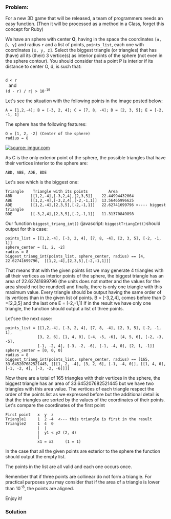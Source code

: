 ### Problem:
<p>For a new 3D game that will be released, a team of programmers needs an easy function. (Then it will be processed as a method in a Class, forget this concept for Ruby)</p>
<p>We have an sphere with center <b>O</b>, having in the space the coordinates <code>[&#x3B1;, &#x3B2;, &#x3B3;]</code> and radius <code>r</code>  and a list of points, <code>points_list</code>, each one with coordinates <code>[x, y, z]</code>. Select the biggest triangle (or triangles) that has (have) all its (their) 3 vertice(s) as interior points of the sphere (not even in the sphere contour). You should consider that a point P is interior if its distance to center O, d, is such that:</p>
<code>
d &lt; r
</code>
<span style="margin: 0 5px 0 10px">and </span>
<code>
(d - r) / r| &gt; 10<sup>-10</sup>
</code>

<p>Let&apos;s see the situation with the following points in the image posted below:</p>
<pre><code class="language-python">A = [<span class="hljs-number">1</span>,<span class="hljs-number">2</span>,<span class="hljs-number">-4</span>]; B = [<span class="hljs-number">-3</span>, <span class="hljs-number">2</span>, <span class="hljs-number">4</span>]; C = [<span class="hljs-number">7</span>, <span class="hljs-number">8</span>, <span class="hljs-number">-4</span>]; D = [<span class="hljs-number">2</span>, <span class="hljs-number">3</span>, <span class="hljs-number">5</span>]; E = [<span class="hljs-number">-2</span>, <span class="hljs-number">-1</span>, <span class="hljs-number">1</span>]</code></pre>
<p>The sphere has the following features:</p>
<pre><code>O = [1, 2, -2] (Center of the sphere)
radius = 8</code></pre><p><a href="http://imgur.com/dtZGfIN" target="_blank"><img src="http://i.imgur.com/dtZGfIN.gif" title="source: imgur.com"></a></p>
<p>As C is the only exterior point of the sphere, the possible triangles that have their vertices interior to the sphere are: </p>
<pre><code>ABD, ABE, ADE, BDE</code></pre><p>Let&apos;s see which is the biggest one:</p>
<pre><code class="language-python">Triangle    Triangle <span class="hljs-keyword">with</span> its points         Area
ABD        [[<span class="hljs-number">1</span>,<span class="hljs-number">2</span>,<span class="hljs-number">-4</span>],[<span class="hljs-number">-3</span>,<span class="hljs-number">2</span>,<span class="hljs-number">4</span>],[<span class="hljs-number">2</span>,<span class="hljs-number">3</span>,<span class="hljs-number">5</span>]]    <span class="hljs-number">22.44994432064</span>
ABE        [[<span class="hljs-number">1</span>,<span class="hljs-number">2</span>,<span class="hljs-number">-4</span>],[<span class="hljs-number">-3</span>,<span class="hljs-number">2</span>,<span class="hljs-number">4</span>],[<span class="hljs-number">-2</span>,<span class="hljs-number">-1</span>,<span class="hljs-number">1</span>]]  <span class="hljs-number">13.56465996625</span>
ADE        [[<span class="hljs-number">1</span>,<span class="hljs-number">2</span>,<span class="hljs-number">-4</span>],[<span class="hljs-number">2</span>,<span class="hljs-number">3</span>,<span class="hljs-number">5</span>],[<span class="hljs-number">-2</span>,<span class="hljs-number">-1</span>,<span class="hljs-number">1</span>]]   <span class="hljs-number">22.62741699796</span> &lt;---- biggest triangle
BDE        [[<span class="hljs-number">-3</span>,<span class="hljs-number">2</span>,<span class="hljs-number">4</span>],[<span class="hljs-number">2</span>,<span class="hljs-number">3</span>,<span class="hljs-number">5</span>],[<span class="hljs-number">-2</span>,<span class="hljs-number">-1</span>,<span class="hljs-number">1</span>]]   <span class="hljs-number">11.31370849898</span></code></pre>
<p>Our function <code>biggest_triang_int()</code> (javascript: <code>biggestTriangInt()</code>should output for this case:</p>
<pre><code class="language-python">points_list = [[<span class="hljs-number">1</span>,<span class="hljs-number">2</span>,<span class="hljs-number">-4</span>], [<span class="hljs-number">-3</span>, <span class="hljs-number">2</span>, <span class="hljs-number">4</span>], [<span class="hljs-number">7</span>, <span class="hljs-number">8</span>, <span class="hljs-number">-4</span>], [<span class="hljs-number">2</span>, <span class="hljs-number">3</span>, <span class="hljs-number">5</span>], [<span class="hljs-number">-2</span>, <span class="hljs-number">-1</span>, <span class="hljs-number">1</span>]]
sphere_center = [<span class="hljs-number">1</span>, <span class="hljs-number">2</span>, <span class="hljs-number">-2</span>]
radius = <span class="hljs-number">8</span>
biggest_triang_int(points_list, sphere_center, radius) == [<span class="hljs-number">4</span>, <span class="hljs-number">22.62741699796</span>,  [[<span class="hljs-number">1</span>,<span class="hljs-number">2</span>,<span class="hljs-number">-4</span>],[<span class="hljs-number">2</span>,<span class="hljs-number">3</span>,<span class="hljs-number">5</span>],[<span class="hljs-number">-2</span>,<span class="hljs-number">-1</span>,<span class="hljs-number">1</span>]]]</code></pre>
<p>That means that with the given points list we may generate 4 triangles with all their vertices as interior points of the sphere, the biggest triangle has an area of 22.62741699796 (the units does not matter and the values for the area should not be rounded) and finally, there is only one triangle with this maximum value.
Every triangle should be output having the same order of its vertices than in the given list of points. B = [-3,2,4], comes before than D =[2,3,5] and the last one E = [-2,-1,1]
If in the result we have only one triangle, the function should output a list of three points.</p>
<p>Let&apos;see the next case:</p>
<pre><code class="language-python">points_list = [[<span class="hljs-number">1</span>,<span class="hljs-number">2</span>,<span class="hljs-number">-4</span>], [<span class="hljs-number">-3</span>, <span class="hljs-number">2</span>, <span class="hljs-number">4</span>], [<span class="hljs-number">7</span>, <span class="hljs-number">8</span>, <span class="hljs-number">-4</span>], [<span class="hljs-number">2</span>, <span class="hljs-number">3</span>, <span class="hljs-number">5</span>], [<span class="hljs-number">-2</span>, <span class="hljs-number">-1</span>, <span class="hljs-number">1</span>],
              [<span class="hljs-number">3</span>, <span class="hljs-number">2</span>, <span class="hljs-number">6</span>], [<span class="hljs-number">1</span>, <span class="hljs-number">4</span>, <span class="hljs-number">0</span>], [<span class="hljs-number">-4</span>, <span class="hljs-number">-5</span>, <span class="hljs-number">-6</span>], [<span class="hljs-number">4</span>, <span class="hljs-number">5</span>, <span class="hljs-number">6</span>], [<span class="hljs-number">-2</span>, <span class="hljs-number">-3</span>, <span class="hljs-number">-5</span>],
              [<span class="hljs-number">-1</span>, <span class="hljs-number">-2</span>, <span class="hljs-number">4</span>], [<span class="hljs-number">-3</span>, <span class="hljs-number">-2</span>, <span class="hljs-number">-6</span>], [<span class="hljs-number">-1</span>, <span class="hljs-number">-4</span>, <span class="hljs-number">0</span>], [<span class="hljs-number">2</span>, <span class="hljs-number">1</span>, <span class="hljs-number">-1</span>]]
sphere_center = [<span class="hljs-number">0</span>, <span class="hljs-number">0</span>, <span class="hljs-number">0</span>]
radius = <span class="hljs-number">8</span>
biggest_triang_int(points_list, sphere_center, radius) == [<span class="hljs-number">165</span>, <span class="hljs-number">33.645207682521445</span>, [[[<span class="hljs-number">1</span>, <span class="hljs-number">2</span>, <span class="hljs-number">-4</span>], [<span class="hljs-number">3</span>, <span class="hljs-number">2</span>, <span class="hljs-number">6</span>], [<span class="hljs-number">-1</span>, <span class="hljs-number">-4</span>, <span class="hljs-number">0</span>]], [[<span class="hljs-number">1</span>, <span class="hljs-number">4</span>, <span class="hljs-number">0</span>], [<span class="hljs-number">-1</span>, <span class="hljs-number">-2</span>, <span class="hljs-number">4</span>], [<span class="hljs-number">-3</span>, <span class="hljs-number">-2</span>, <span class="hljs-number">-6</span>]]]]</code></pre>
<p>Now there are a total of 165 triangles with their vertices in the sphere, the biggest triangle has an area of 33.645207682521445 but we have two triangles with this area value. The vertices of each triangle respect the order of the points list as we expressed before but the additional detail is that the triangles are sorted by the values of the coordinates of their points. Let&apos;s compare the coordinates of the first point</p>
<pre><code>First point   x  y  z
Triangle1     1  2 -4  &lt;--- this triangle is first in the result
Triangle2     1  4  0
              |  |
              |  y1 &lt; y2 (2, 4)
              |
              x1 = x2     (1 = 1)</code></pre><p>In the case that all the given points are exterior to the sphere the function should output the empty list.</p>
<p>The points in the list are all valid and each one occurs once.</p>
<p>Remember that if three points are collinear do not form a triangle. For practical purposes you may consider that if the area of a triangle is lower than 10<sup>-8</sup>, the points are aligned.</p>
<p>Enjoy it!</p>

### Solution